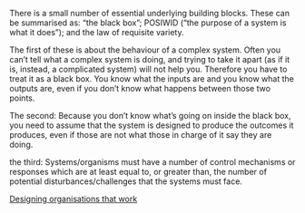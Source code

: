 There is a small number of essential underlying building blocks. These can be summarised as: “the black box”; POSIWID (“the purpose of a system is what it does”); and the law of requisite variety.

The first of these is about the behaviour of a complex system.  Often you can’t tell what a complex system is doing, and trying to take it apart (as if it is, instead, a complicated system) will not help you. Therefore you have to treat it as a black box. You know what the inputs are and you know what the outputs are, even if you don’t know what happens between those two points.

The second: Because you don’t know what’s going on inside the black box, you need to assume that the system is designed to produce the outcomes it produces, even if those are not what those in charge of it say they are doing.

the third: Systems/organisms must have a number of control mechanisms or responses which are at least equal to, or greater than, the number of potential disturbances/challenges that the systems must face. 

[Designing organisations that work](https://thenextwavefutures.wordpress.com/2024/09/10/designing-organisations-that-work-stafford-beer-viable-systems-model/)
